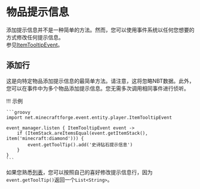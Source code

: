 # 物品提示信息

添加提示信息并不是一种简单的方法。然而，您可以使用事件系统以任何您想要的方式修改任何提示信息。 <br>
参见[ItemTooltipEvent](events/item_tooltip_event.md)。

## 添加行

这是向特定物品添加提示信息的最简单方法。请注意，这将忽略NBT数据。此外，您可以在事件中为多个物品添加提示信息。您无需多次调用相同事件进行侦听。

!!! 示例

    ```groovy
    import net.minecraftforge.event.entity.player.ItemTooltipEvent

    event_manager.listen { ItemTooltipEvent event ->
        if (ItemStack.areItemsEqual(event.getItemStack(), item('minecraft:diamond'))) {
            event.getToolTip().add('史诗钻石提示信息')
        }
    }
    ```

如果您熟悉[列表](../../groovy/lists.md)，您可以按照自己的喜好修改提示信息行，因为`event.getToolTip()`返回一个`List<String>`。
